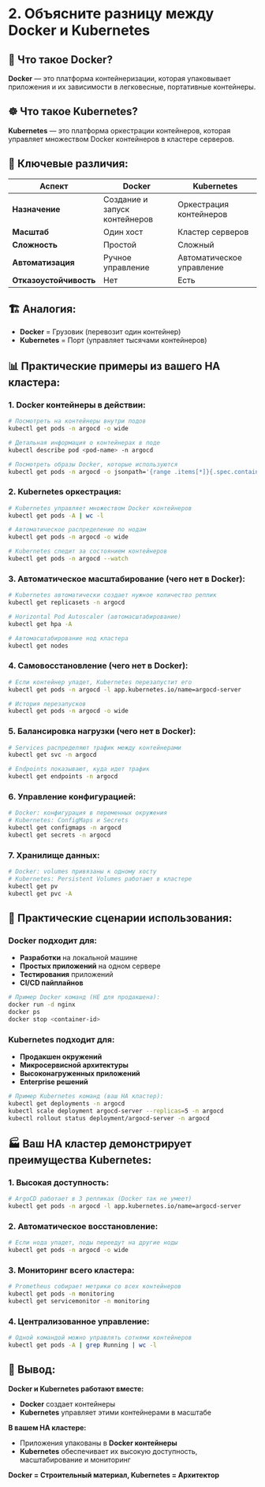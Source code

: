 # 2. Объясните разницу между Docker и Kubernetes

## 🐳 **Что такое Docker?**

**Docker** — это платформа контейнеризации, которая упаковывает приложения и их зависимости в легковесные, портативные контейнеры.

## ☸️ **Что такое Kubernetes?**

**Kubernetes** — это платформа оркестрации контейнеров, которая управляет множеством Docker контейнеров в кластере серверов.

## 🔄 **Ключевые различия:**

| Аспект | Docker | Kubernetes |
|--------|--------|------------|
| **Назначение** | Создание и запуск контейнеров | Оркестрация контейнеров |
| **Масштаб** | Один хост | Кластер серверов |
| **Сложность** | Простой | Сложный |
| **Автоматизация** | Ручное управление | Автоматическое управление |
| **Отказоустойчивость** | Нет | Есть |

## 🏗️ **Аналогия:**
- **Docker** = Грузовик (перевозит один контейнер)
- **Kubernetes** = Порт (управляет тысячами контейнеров)

## 📊 **Практические примеры из вашего HA кластера:**

### **1. Docker контейнеры в действии:**
```bash
# Посмотреть на контейнеры внутри подов
kubectl get pods -n argocd -o wide

# Детальная информация о контейнерах в поде
kubectl describe pod <pod-name> -n argocd

# Посмотреть образы Docker, которые используются
kubectl get pods -n argocd -o jsonpath='{range .items[*]}{.spec.containers[*].image}{"\n"}{end}'
```

### **2. Kubernetes оркестрация:**
```bash
# Kubernetes управляет множеством Docker контейнеров
kubectl get pods -A | wc -l

# Автоматическое распределение по нодам
kubectl get pods -n argocd -o wide

# Kubernetes следит за состоянием контейнеров
kubectl get pods -n argocd --watch
```

### **3. Автоматическое масштабирование (чего нет в Docker):**
```bash
# Kubernetes автоматически создает нужное количество реплик
kubectl get replicasets -n argocd

# Horizontal Pod Autoscaler (автомасштабирование)
kubectl get hpa -A

# Автомасштабирование нод кластера
kubectl get nodes
```

### **4. Самовосстановление (чего нет в Docker):**
```bash
# Если контейнер упадет, Kubernetes перезапустит его
kubectl get pods -n argocd -l app.kubernetes.io/name=argocd-server

# История перезапусков
kubectl get pods -n argocd -o wide
```

### **5. Балансировка нагрузки (чего нет в Docker):**
```bash
# Services распределяют трафик между контейнерами
kubectl get svc -n argocd

# Endpoints показывают, куда идет трафик
kubectl get endpoints -n argocd
```

### **6. Управление конфигурацией:**
```bash
# Docker: конфигурация в переменных окружения
# Kubernetes: ConfigMaps и Secrets
kubectl get configmaps -n argocd
kubectl get secrets -n argocd
```

### **7. Хранилище данных:**
```bash
# Docker: volumes привязаны к одному хосту
# Kubernetes: Persistent Volumes работают в кластере
kubectl get pv
kubectl get pvc -A
```

## 🔧 **Практические сценарии использования:**

### **Docker подходит для:**
- **Разработки** на локальной машине
- **Простых приложений** на одном сервере
- **Тестирования** приложений
- **CI/CD пайплайнов**

```bash
# Пример Docker команд (НЕ для продакшена):
docker run -d nginx
docker ps
docker stop <container-id>
```

### **Kubernetes подходит для:**
- **Продакшен окружений**
- **Микросервисной архитектуры**
- **Высоконагруженных приложений**
- **Enterprise решений**

```bash
# Пример Kubernetes команд (ваш HA кластер):
kubectl get deployments -n argocd
kubectl scale deployment argocd-server --replicas=5 -n argocd
kubectl rollout status deployment/argocd-server -n argocd
```

## 🏭 **Ваш HA кластер демонстрирует преимущества Kubernetes:**

### **1. Высокая доступность:**
```bash
# ArgoCD работает в 3 репликах (Docker так не умеет)
kubectl get pods -n argocd -l app.kubernetes.io/name=argocd-server
```

### **2. Автоматическое восстановление:**
```bash
# Если нода упадет, поды переедут на другие ноды
kubectl get pods -n argocd -o wide
```

### **3. Мониторинг всего кластера:**
```bash
# Prometheus собирает метрики со всех контейнеров
kubectl get pods -n monitoring
kubectl get servicemonitor -n monitoring
```

### **4. Централизованное управление:**
```bash
# Одной командой можно управлять сотнями контейнеров
kubectl get pods -A | grep Running | wc -l
```

## 🎯 **Вывод:**

**Docker и Kubernetes работают вместе:**
- **Docker** создает контейнеры
- **Kubernetes** управляет этими контейнерами в масштабе

**В вашем HA кластере:**
- Приложения упакованы в **Docker контейнеры**
- **Kubernetes** обеспечивает их высокую доступность, масштабирование и мониторинг

**Docker = Строительный материал, Kubernetes = Архитектор**
